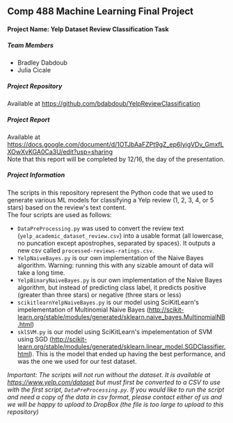 ## Comp 488 Machine Learning Final Project
#### Project Name: Yelp Dataset Review Classification Task
##### Team Members
- Bradley Dabdoub  
- Julia Cicale  
##### Project Repository
Available at https://github.com/bdabdoub/YelpReviewClassification
##### Project Report
Available at https://docs.google.com/document/d/1OTJbAaFZPt9gZ_ep6IyigVDv_GmxfLXOwXvKGA0Ca3U/edit?usp=sharing  
Note that this report will be completed by 12/16, the day of the presentation.  
##### Project Information
The scripts in this repository represent the Python code that we used to generate various ML models for classifying a Yelp review (1, 2, 3, 4, or 5 stars) based on the review's text content.  
The four scripts are used as follows:
- `DataPreProcessing.py` was used to convert the review text (`yelp_academic_dataset_review.csv`) into a usable format (all lowercase, no puncation except apostrophes, separated by spaces). It outputs a new csv called `processed-reviews-ratings.csv`.  
- `YelpNaiveBayes.py` is our own implementation of the Naive Bayes algorithm. Warning: running this with any sizable amount of data will take a long time.
- `YelpBinaryNaiveBayes.py` is our own implementation of the Naive Bayes algorithm, but instead of predicting class label, it predicts positive (greater than three stars) or negative (three stars or less)  
- `scikitlearnYelpNaiveBayes.py` is our model using SciKitLearn's impelementation of Multinomial Naive Bayes (http://scikit-learn.org/stable/modules/generated/sklearn.naive_bayes.MultinomialNB.html)
- `sklSVM.py` is our model using SciKitLearn's impelementation of SVM using SGD (http://scikit-learn.org/stable/modules/generated/sklearn.linear_model.SGDClassifier.html). This is the model that ended up having the best performance, and was the one we used for our test dataset.

*Important: The scripts will not run without the dataset. It is available at https://www.yelp.com/dataset but must first be converted to a CSV to use with the first script, `DataPreProcessing.py`. If you would like to run the script and need a copy of the data in csv format, please contact either of us and we will be happy to upload to DropBox (the file is too large to upload to this repository)* 
